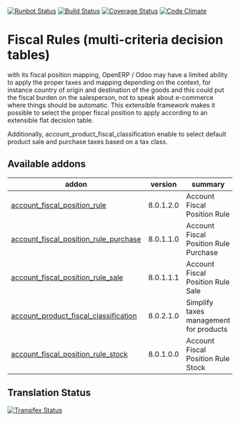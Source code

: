 [![Runbot Status](https://runbot.odoo-community.org/runbot/badge/flat/93/8.0.svg)](https://runbot.odoo-community.org/runbot/repo/github-com-oca-account-fiscal-rule-93)
[![Build Status](https://travis-ci.org/OCA/account-fiscal-rule.svg?branch=8.0)](https://travis-ci.org/OCA/account-fiscal-rule)
[![Coverage Status](https://coveralls.io/repos/OCA/account-fiscal-rule/badge.svg?branch=8.0)](https://coveralls.io/r/OCA/account-fiscal-rule?branch=8.0)
[![Code Climate](https://codeclimate.com/github/OCA/account-fiscal-rule/badges/gpa.svg)](https://codeclimate.com/github/OCA/account-fiscal-rule)

Fiscal Rules (multi-criteria decision tables)
=============================================

with its fiscal position mapping, OpenERP / Odoo may have a limited
ability to apply the proper taxes and mapping depending on the
context, for instance country of origin and destination of the goods
and this could put the fiscal burden on the salesperson, not to speak
about e-commerce where things should be automatic. This extensible
framework makes it possible to select the proper fiscal position to
apply according to an extensible flat decision table.

Additionally, account_product_fiscal_classification enable to select
default product sale and purchase taxes based on a tax class.

[//]: # (addons)
Available addons
----------------
addon | version | summary
--- | --- | ---
[account_fiscal_position_rule](account_fiscal_position_rule/) | 8.0.1.2.0 | Account Fiscal Position Rule
[account_fiscal_position_rule_purchase](account_fiscal_position_rule_purchase/) | 8.0.1.1.0 | Account Fiscal Position Rule Purchase
[account_fiscal_position_rule_sale](account_fiscal_position_rule_sale/) | 8.0.1.1.1 | Account Fiscal Position Rule Sale
[account_product_fiscal_classification](account_product_fiscal_classification/) | 8.0.2.1.0 | Simplify taxes management for products
[account_fiscal_position_rule_stock](account_fiscal_position_rule_stock/) | 8.0.1.0.0 | Account Fiscal Position Rule Stock

[//]: # (end addons)

Translation Status
------------------
[![Transifex Status](https://www.transifex.com/projects/p/OCA-account-fiscal-rule-8-0/chart/image_png)](https://www.transifex.com/projects/p/OCA-account-fiscal-rule-8-0)
